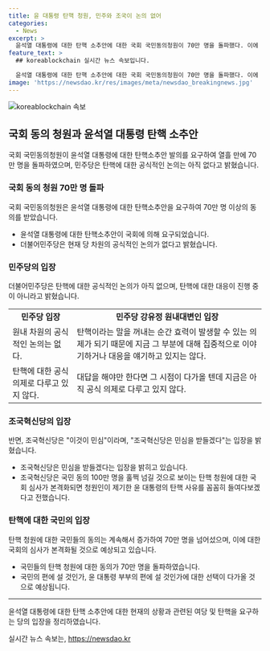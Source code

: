 ```yaml
---
title: 윤 대통령 탄핵 청원, 민주와 조국이 논의 없어
categories:
  - News
excerpt: >
  윤석열 대통령에 대한 탄핵 소추안에 대한 국회 국민동의청원이 70만 명을 돌파했다. 이에 민주당은 공식적인 논의는 없다고 밝혀왔으며, 탄핵과 관련한 입장을 밝히지 않고 있음을 강조했다. 한편, 조국혁신당은 이것이 민심이라며 민심을 받들겠다는 입장을 밝혔고, 탄핵 청원에 대한 국회 심사가 본격화될 경우 윤 대통령의 탄핵 사유를 면밀히 살펴볼 것이라고 밝혀왔다. 이에 대한 국민의 관심이 높아지고 있는 가운데, 상황이 계속 발전 중이다.
feature_text: >
  ## koreablockchain 실시간 뉴스 속보입니다.

  윤석열 대통령에 대한 탄핵 소추안에 대한 국회 국민동의청원이 70만 명을 돌파했다. 이에 민주당은 공식적인 논의는 없다고 밝혀왔으며, 탄핵과 관련한 입장을 밝히지 않고 있음을 강조했다. 한편, 조국혁신당은 이것이 민심이라며 민심을 받들겠다는 입장을 밝혔고, 탄핵 청원에 대한 국회 심사가 본격화될 경우 윤 대통령의 탄핵 사유를 면밀히 살펴볼 것이라고 밝혀왔다. 이에 대한 국민의 관심이 높아지고 있는 가운데, 상황이 계속 발전 중이다.
image: 'https://newsdao.kr/res/images/meta/newsdao_breakingnews.jpg'
---
```


<p><img src="https://newsdao.kr/res/images/meta/newsdao_breakingnews.jpg" alt="koreablockchain 속보" /></p>

<h2 data-ke-size="size26">국회 동의 청원과 윤석열 대통령 탄핵 소추안</h2>

<p data-ke-size="size16">국회 국민동의청원이 윤석열 대통령에 대한 탄핵소추안 발의를 요구하여 열흘 만에 70만 명을 돌파하였으며, 민주당은 탄핵에 대한 공식적인 논의는 아직 없다고 밝혔습니다.</p>

<h3>국회 동의 청원 70만 명 돌파</h3>

<p data-ke-size="size16">국회 국민동의청원은 윤석열 대통령에 대한 탄핵소추안을 요구하여 70만 명 이상의 동의를 받았습니다.</p>

<ul>
  <li>윤석열 대통령에 대한 탄핵소추안이 국회에 의해 요구되었습니다.</li>
  <li>더불어민주당은 현재 당 차원의 공식적인 논의가 없다고 밝혔습니다.</li>
</ul>

<h3>민주당의 입장</h3>

<p data-ke-size="size16">더불어민주당은 탄핵에 대한 공식적인 논의가 아직 없으며, 탄핵에 대한 대응이 진행 중이 아니라고 밝혔습니다.</p>

<table>
  <tr>
    <td style="text-align: center; height: 17px;"><b>민주당 입장</b></td>
    <td style="text-align: center; height: 17px;"><b>민주당 강유정 원내대변인 입장</b></td>
  </tr>
  <tr>
    <td>원내 차원의 공식적인 논의는 없다.</td>
    <td>탄핵이라는 말을 꺼내는 순간 효력이 발생할 수 있는 의제가 되기 때문에 지금 그 부분에 대해 집중적으로 이야기하거나 대응을 얘기하고 있지는 않다.</td>
  </tr>
  <tr>
    <td>탄핵에 대한 공식 의제로 다루고 있지 않다.</td>
    <td>대답을 해야만 한다면 그 시점이 다가올 텐데 지금은 아직 공식 의제로 다루고 있지 않다.</td>
  </tr>
</table>

<h3>조국혁신당의 입장</h3>

<p data-ke-size="size16">반면, 조국혁신당은 "이것이 민심"이라며, "조국혁신당은 민심을 받들겠다"는 입장을 밝혔습니다.</p>

<ul>
  <li>조국혁신당은 민심을 받들겠다는 입장을 밝히고 있습니다.</li>
  <li>조국혁신당은 국민 동의 100만 명을 훌쩍 넘길 것으로 보이는 탄핵 청원에 대한 국회 심사가 본격화되면 청원인이 제기한 윤 대통령의 탄핵 사유를 꼼꼼히 들여다보겠다고 전했습니다.</li>
</ul>

<h3>탄핵에 대한 국민의 입장</h3>

<p data-ke-size="size16">탄핵 청원에 대한 국민들의 동의는 계속해서 증가하여 70만 명을 넘어섰으며, 이에 대한 국회의 심사가 본격화될 것으로 예상되고 있습니다.</p>

<ul>
  <li>국민들의 탄핵 청원에 대한 동의가 70만 명을 돌파하였습니다.</li>
  <li>국민의 편에 설 것인가, 윤 대통령 부부의 편에 설 것인가에 대한 선택이 다가올 것으로 예상됩니다.</li>
</ul>

<hr>

<p data-ke-size="size16">윤석열 대통령에 대한 탄핵 소추안에 대한 현재의 상황과 관련된 여당 및 탄핵을 요구하는 당의 입장을 정리하였습니다.</p>
실시간 뉴스 속보는, <a href="https://newsdao.kr" rel="dofollow">https://newsdao.kr</a>


